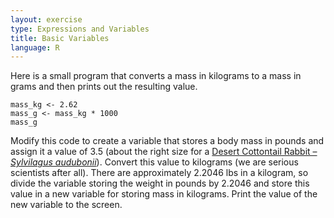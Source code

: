 ```yaml
---
layout: exercise
type: Expressions and Variables
title: Basic Variables
language: R
---
```


Here is a small program that converts a mass in kilograms to a mass in grams and
then prints out the resulting value.

```
mass_kg <- 2.62
mass_g <- mass_kg * 1000
mass_g
```

Modify this code to create a variable that stores a body mass in pounds and
assign it a value of 3.5 (about the right size for a
[Desert Cottontail Rabbit – *Sylvilagus audubonii*](https://en.wikipedia.org/wiki/Desert_Cottontail)). Convert
this value to kilograms (we are serious scientists after all). There are
approximately 2.2046 lbs in a kilogram, so divide the variable storing the
weight in pounds by 2.2046 and store this value in a new variable for storing
mass in kilograms. Print the value of the new variable to the screen.
